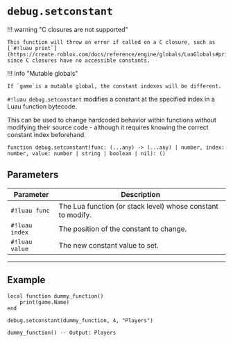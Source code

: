 # `debug.setconstant`

!!! warning "C closures are not supported"
    
    This function will throw an error if called on a C closure, such as [`#!luau print`](https://create.roblox.com/docs/reference/engine/globals/LuaGlobals#print), since C closures have no accessible constants.

!!! info "Mutable globals"

    If `game`is a mutable global, the constant indexes will be different.

`#!luau debug.setconstant` modifies a constant at the specified index in a Luau function bytecode.

This can be used to change hardcoded behavior within functions without modifying their source code - although it requires knowing the correct constant index beforehand.

```luau
function debug.setconstant(func: (...any) -> (...any) | number, index: number, value: number | string | boolean | nil): ()
```

## Parameters

| Parameter        | Description                                                  |
|------------------|--------------------------------------------------------------|
| `#!luau func`     | The Lua function (or stack level) whose constant to modify. |
| `#!luau index`    | The position of the constant to change.                     |
| `#!luau value`    | The new constant value to set.                              |

---

## Example

```luau title="Overwriting a constant string in a function" linenums="1"
local function dummy_function()
    print(game.Name)
end

debug.setconstant(dummy_function, 4, "Players")

dummy_function() -- Output: Players
```
